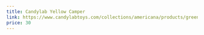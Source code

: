 ```yaml
---
title: Candylab Yellow Camper
link: https://www.candylabtoys.com/collections/americana/products/green-camper
price: 30
---
```

